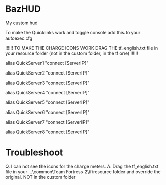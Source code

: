 BazHUD
======

My custom hud

To make the Quicklinks work and toggle console add this to your autoexec.cfg

!!!!!! TO MAKE THE CHARGE ICONS WORK DRAG THE tf_english.txt file in your resource folder (not in the custom folder, in the tf one) !!!!!!

alias QuickServer1  "connect [ServerIP]"

alias QuickServer2  "connect [ServerIP]"

alias QuickServer3  "connect [ServerIP]"

alias QuickServer4  "connect [ServerIP]"

alias QuickServer5  "connect [ServerIP]"

alias QuickServer6  "connect [ServerIP]"

alias QuickServer7  "connect [ServerIP]"

alias QuickServer8  "connect [ServerIP]"


Troubleshoot
============

Q. I can not see the icons for the charge meters.
A. Drag the tf_english.txt file in your ...\common\Team Fortress 2\tf\resource folder and override the original.
    NOT in the custom folder
